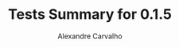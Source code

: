 ---
title: Tests Summary for 0.1.5
author: Alexandre Carvalho
menu_title: 0.1.5
category: surefire_reports
layout: iframe
iframe_url: /docs/0.1.5/site/surefire-report.html
order: 6
---